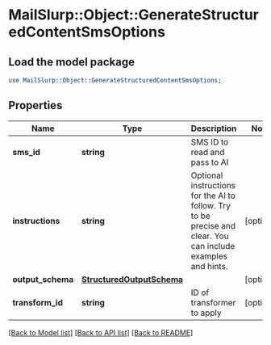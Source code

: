 # MailSlurp::Object::GenerateStructuredContentSmsOptions

## Load the model package
```perl
use MailSlurp::Object::GenerateStructuredContentSmsOptions;
```

## Properties
Name | Type | Description | Notes
------------ | ------------- | ------------- | -------------
**sms_id** | **string** | SMS ID to read and pass to AI | 
**instructions** | **string** | Optional instructions for the AI to follow. Try to be precise and clear. You can include examples and hints. | [optional] 
**output_schema** | [**StructuredOutputSchema**](StructuredOutputSchema) |  | [optional] 
**transform_id** | **string** | ID of transformer to apply | [optional] 

[[Back to Model list]](../README#documentation-for-models) [[Back to API list]](../README#documentation-for-api-endpoints) [[Back to README]](../README)


